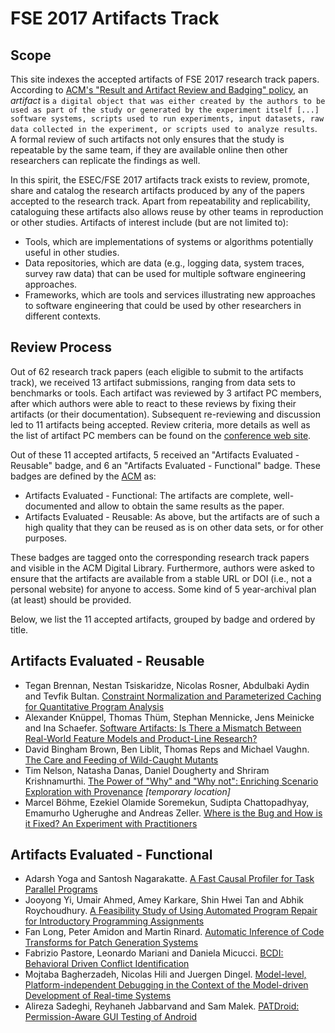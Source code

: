 # FSE 2017 Artifacts Track

## Scope

This site indexes the accepted artifacts of FSE 2017 research track papers. According to [ACM's "Result and Artifact Review and Badging" policy](​https://www.acm.org/publications/policies/artifact-review-badging), an *artifact* is ``a digital object that was either created by the authors to be used as part of the study or generated by the experiment itself [...] software systems, scripts used to run experiments, input datasets, raw data collected in the experiment, or scripts used to analyze results``. A formal review of such artifacts not only ensures that the study is repeatable by the same team, if they are available online then other researchers can replicate the findings as well.

In this spirit, the ESEC/FSE 2017 artifacts track exists to review, promote, share and catalog the research artifacts produced by any of the papers accepted to the research track. Apart from repeatability and replicability, cataloguing these artifacts also allows reuse by other teams in reproduction or other studies. Artifacts of interest include (but are not limited to):

* Tools, which are implementations of systems or algorithms potentially useful in other studies.
* Data repositories, which are data (e.g., logging data, system traces, survey raw data) that can be used for multiple software engineering approaches.
* Frameworks, which are tools and services illustrating new approaches to software engineering that could be used by other researchers in different contexts.

## Review Process

Out of 62 research track papers (each eligible to submit to the artifacts track), we received 13 artifact submissions, ranging from data sets to benchmarks or tools. Each artifact was reviewed by 3 artifact PC members, after which authors were able to react to these reviews by fixing their artifacts (or their documentation). Subsequent re-reviewing and discussion led to 11 artifacts being accepted. Review criteria, more details as well as the list of artifact PC members can be found on the [conference web site](http://esec-fse17.uni-paderborn.de/call_artifacts.php).

Out of these 11 accepted artifacts, 5 received an "Artifacts Evaluated - Reusable" badge, and 6 an "Artifacts Evaluated - Functional" badge. These badges are defined by the [ACM](​https://www.acm.org/publications/policies/artifact-review-badging) as:

* Artifacts Evaluated - Functional: The artifacts are complete, well-documented and allow to obtain the same results as the paper.
* Artifacts Evaluated - Reusable: As above, but the artifacts are of such a high quality that they can be reused as is on other data sets, or for other purposes.

These badges are tagged onto the corresponding research track papers and visible in the ACM Digital Library. Furthermore, authors were asked to ensure that the artifacts are available from a stable URL or DOI (i.e., not a personal website) for anyone to access. Some kind of 5 year-archival plan (at least) should be provided.

Below, we list the 11 accepted artifacts, grouped by badge and ordered by title.

## Artifacts Evaluated - Reusable

* Tegan Brennan, Nestan Tsiskaridze, Nicolas Rosner, Abdulbaki Aydin and Tevfik Bultan. [Constraint Normalization and Parameterized Caching for Quantitative Program Analysis](https://cashew.vlab.cs.ucsb.edu/)
* Alexander Kn&uuml;ppel, Thomas Th&uuml;m, Stephan Mennicke, Jens Meinicke and Ina Schaefer. [Software Artifacts: Is There a Mismatch Between Real-World Feature Models and Product-Line Research?](https://github.com/AlexanderKnueppel/is-there-a-mismatch)
* David Bingham Brown, Ben Liblit, Thomas Reps and Michael Vaughn. [The Care and Feeding of Wild-Caught Mutants](https://github.com/d-bingham/fse2017artifact)
* Tim Nelson, Natasha Danas, Daniel Dougherty and Shriram Krishnamurthi. [The Power of "Why" and "Why not": Enriching Scenario Exploration with Provenance](http://www.cs.brown.edu/~tn/temp/amalgam-fse17.tar.gz) *[temporary location]*
* Marcel B&ouml;hme, Ezekiel Olamide Soremekun, Sudipta Chattopadhyay, Emamurho Ugherughe and Andreas Zeller. [Where is the Bug and How is it Fixed? An Experiment with Practitioners](https://dbgbench.github.io/)

## Artifacts Evaluated - Functional

* Adarsh Yoga and Santosh Nagarakatte. [A Fast Causal Profiler for Task Parallel Programs](https://github.com/rutgers-apl/TaskProf)
* Jooyong Yi, Umair Ahmed, Amey Karkare, Shin Hwei Tan and Abhik Roychoudhury. [A Feasibility Study of Using Automated Program Repair for Introductory Programming Assignments](https://github.com/jyi/ITSP)
* Fan Long, Peter Amidon and Martin Rinard. [Automatic Inference of Code Transforms for Patch Generation Systems](http://rhino.csail.mit.edu/genesis-rep/)
* Fabrizio Pastore, Leonardo Mariani and Daniela Micucci. [BCDI: Behavioral Driven Conflict Identification](https://github.com/pastoref/bdci)
* Mojtaba Bagherzadeh, Nicolas Hili and Juergen Dingel. [Model-level, Platform-independent Debugging in the Context of the Model-driven Development of Real-time Systems](https://github.com/moji1/MDebugger)
* Alireza Sadeghi, Reyhaneh Jabbarvand and Sam Malek. [PATDroid: Permission-Aware GUI Testing of Android](https://sites.google.com/view/patdroid)


